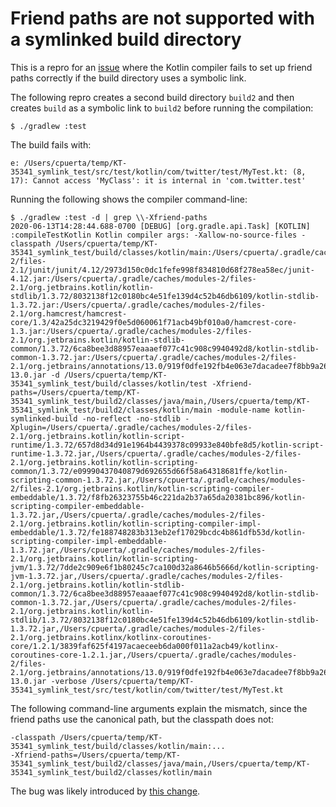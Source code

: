 # Friend paths are not supported with a symlinked build directory

This is a repro for an [issue](https://youtrack.jetbrains.com/issue/KT-35341) where the Kotlin compiler fails to set up friend paths correctly if the build directory uses a symbolic link.

The following repro creates a second build directory `build2` and then creates `build` as a symbolic link to `build2` before running the compilation:

```
$ ./gradlew :test
```

The build fails with:

```
e: /Users/cpuerta/temp/KT-35341_symlink_test/src/test/kotlin/com/twitter/test/MyTest.kt: (8, 17): Cannot access 'MyClass': it is internal in 'com.twitter.test'
```
Running the following shows the compiler command-line:
```
$ ./gradlew :test -d | grep \\-Xfriend-paths
2020-06-13T14:28:44.688-0700 [DEBUG] [org.gradle.api.Task] [KOTLIN] :compileTestKotlin Kotlin compiler args: -Xallow-no-source-files -classpath /Users/cpuerta/temp/KT-35341_symlink_test/build/classes/kotlin/main:/Users/cpuerta/.gradle/caches/modules-2/files-2.1/junit/junit/4.12/2973d150c0dc1fefe998f834810d68f278ea58ec/junit-4.12.jar:/Users/cpuerta/.gradle/caches/modules-2/files-2.1/org.jetbrains.kotlin/kotlin-stdlib/1.3.72/8032138f12c0180bc4e51fe139d4c52b46db6109/kotlin-stdlib-1.3.72.jar:/Users/cpuerta/.gradle/caches/modules-2/files-2.1/org.hamcrest/hamcrest-core/1.3/42a25dc3219429f0e5d060061f71acb49bf010a0/hamcrest-core-1.3.jar:/Users/cpuerta/.gradle/caches/modules-2/files-2.1/org.jetbrains.kotlin/kotlin-stdlib-common/1.3.72/6ca8bee3d88957eaaaef077c41c908c9940492d8/kotlin-stdlib-common-1.3.72.jar:/Users/cpuerta/.gradle/caches/modules-2/files-2.1/org.jetbrains/annotations/13.0/919f0dfe192fb4e063e7dacadee7f8bb9a2672a9/annotations-13.0.jar -d /Users/cpuerta/temp/KT-35341_symlink_test/build/classes/kotlin/test -Xfriend-paths=/Users/cpuerta/temp/KT-35341_symlink_test/build2/classes/java/main,/Users/cpuerta/temp/KT-35341_symlink_test/build2/classes/kotlin/main -module-name kotlin-symlinked-build -no-reflect -no-stdlib -Xplugin=/Users/cpuerta/.gradle/caches/modules-2/files-2.1/org.jetbrains.kotlin/kotlin-script-runtime/1.3.72/657d8d34d91e1964b4439378c09933e840bfe8d5/kotlin-script-runtime-1.3.72.jar,/Users/cpuerta/.gradle/caches/modules-2/files-2.1/org.jetbrains.kotlin/kotlin-scripting-common/1.3.72/e09990437040879d692655d66f58a64318681ffe/kotlin-scripting-common-1.3.72.jar,/Users/cpuerta/.gradle/caches/modules-2/files-2.1/org.jetbrains.kotlin/kotlin-scripting-compiler-embeddable/1.3.72/f8fb26323755b46c221da2b37a65da20381bc896/kotlin-scripting-compiler-embeddable-1.3.72.jar,/Users/cpuerta/.gradle/caches/modules-2/files-2.1/org.jetbrains.kotlin/kotlin-scripting-compiler-impl-embeddable/1.3.72/fe188748283b313eb2ef17029bcdc4b861dfb53d/kotlin-scripting-compiler-impl-embeddable-1.3.72.jar,/Users/cpuerta/.gradle/caches/modules-2/files-2.1/org.jetbrains.kotlin/kotlin-scripting-jvm/1.3.72/7dde2c909e6f1b80245c7ca100d32a8646b5666d/kotlin-scripting-jvm-1.3.72.jar,/Users/cpuerta/.gradle/caches/modules-2/files-2.1/org.jetbrains.kotlin/kotlin-stdlib-common/1.3.72/6ca8bee3d88957eaaaef077c41c908c9940492d8/kotlin-stdlib-common-1.3.72.jar,/Users/cpuerta/.gradle/caches/modules-2/files-2.1/org.jetbrains.kotlin/kotlin-stdlib/1.3.72/8032138f12c0180bc4e51fe139d4c52b46db6109/kotlin-stdlib-1.3.72.jar,/Users/cpuerta/.gradle/caches/modules-2/files-2.1/org.jetbrains.kotlinx/kotlinx-coroutines-core/1.2.1/3839faf625f4197acaeceeb6da000f011a2acb49/kotlinx-coroutines-core-1.2.1.jar,/Users/cpuerta/.gradle/caches/modules-2/files-2.1/org.jetbrains/annotations/13.0/919f0dfe192fb4e063e7dacadee7f8bb9a2672a9/annotations-13.0.jar -verbose /Users/cpuerta/temp/KT-35341_symlink_test/src/test/kotlin/com/twitter/test/MyTest.kt
```
The following command-line arguments explain the mismatch, since the friend paths use the canonical path, but the classpath does not:
```
-classpath /Users/cpuerta/temp/KT-35341_symlink_test/build/classes/kotlin/main:...
-Xfriend-paths=/Users/cpuerta/temp/KT-35341_symlink_test/build2/classes/java/main,/Users/cpuerta/temp/KT-35341_symlink_test/build2/classes/kotlin/main
```
The bug was likely introduced by [this change](https://github.com/JetBrains/kotlin/commit/d1016f0221abdc6e70eb9e3f4b57a5339a601ba9#diff-d19da3a6bc24dc285cb9a3f83a1c73ecR239).

